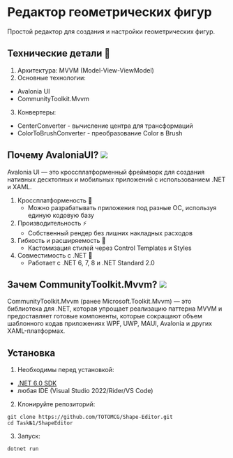 # Редактор геометрических фигур

Простой редактор для создания и настройки геометрических фигур.

## Технические детали 🔧

1. Архитектура: MVVM (Model-View-ViewModel)
2. Основные технологии:
  - Avalonia UI
  - CommunityToolkit.Mvvm
3. Конвертеры:
  - CenterConverter - вычисление центра для трансформаций
  - ColorToBrushConverter - преобразование Color в Brush

## Почему **AvaloniaUI**? ![](https://img.shields.io/badge/Avalonia-UI-blue)
  Avalonia UI — это кроссплатформенный фреймворк для создания нативных десктопных и мобильных приложений с использованием .NET и XAML.
1. Кроссплатформеность 📱
   - Можно разрабатывать приложения под разные ОС, используя единую кодовую базу
2. Производительность ⚡
   - Собственный рендер без лишних накладных расходов
3. Гибкость и расширяемость 🎨
   - Кастомизация стилей через Control Templates и Styles
4. Совместимость с .NET 🔌
   -  Работает с .NET 6, 7, 8 и .NET Standard 2.0

## Зачем CommunityToolkit.Mvvm? ![](https://img.shields.io/badge/Pattern-MVVM-green)
  CommunityToolkit.Mvvm (ранее Microsoft.Toolkit.Mvvm) — это библиотека для .NET, которая упрощает реализацию паттерна MVVM и предоставляет готовые компоненты, которые сокращают объем шаблонного кодав приложениях WPF, UWP, MAUI, Avalonia и других XAML-платформах.  

## Установка
1. Необходимы перед установкой:
  - [.NET 6.0 SDK](https://dotnet.microsoft.com/ru-ru/download)
  - любая IDE (Visual Studio 2022/Rider/VS Code)
2. Клонируйте репозиторий:
```
git clone https://github.com/TOTOMCG/Shape-Editor.git
cd Task№1/ShapeEditor
```
3. Запуск:
```
dotnet run
```
